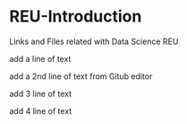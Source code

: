 # REU-Introduction
Links and Files related with Data Science REU  

add a line of text

add a 2nd line of text from Gitub editor

add 3 line of text 

add 4 line of text
